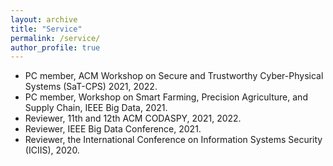 ```yaml
---
layout: archive
title: "Service"
permalink: /service/
author_profile: true
---
```


- PC member, ACM Workshop on Secure and Trustworthy Cyber-Physical Systems (SaT-CPS) 2021, 2022.
- PC member, Workshop on Smart Farming, Precision Agriculture, and Supply Chain, IEEE Big Data, 2021.
- Reviewer, 11th and 12th ACM CODASPY, 2021, 2022.
- Reviewer, IEEE Big Data Conference, 2021.
- Reviewer, the International Conference on Information Systems Security (ICIIS), 2020.
